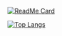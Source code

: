 [![ReadMe Card](https://github-readme-stats.hermitsun.vercel.app/api?username=HermitSun&count_private=true&show_icons=true)]()

[![Top Langs](https://github-readme-stats.hermitsun.vercel.app/api/top-langs/?username=HermitSun)]()
